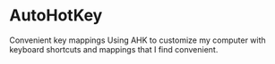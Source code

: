 # AutoHotKey
Convenient key mappings
Using AHK to customize my computer with keyboard shortcuts and mappings that I find convenient.
